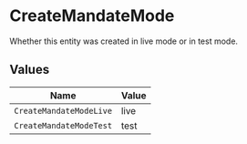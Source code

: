 # CreateMandateMode

Whether this entity was created in live mode or in test mode.


## Values

| Name                    | Value                   |
| ----------------------- | ----------------------- |
| `CreateMandateModeLive` | live                    |
| `CreateMandateModeTest` | test                    |